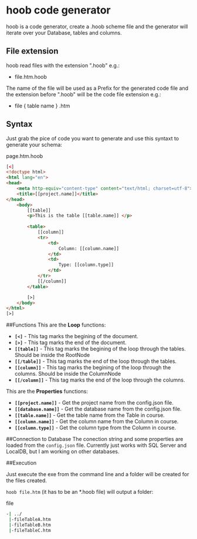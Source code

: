 # hoob code generator
hoob is a code generator, create a .hoob scheme file and the generator will iterate over your Database, tables and columns.

## File extension
hoob read files with the extension ".hoob" e.g.:
 - file.htm.hoob
 
The name of the file will be used as a Prefix for the generated code file and the extension before ".hoob" will be the code file extension e.g.:

 - file { table name } .htm
  
 
## Syntax

Just grab the pice of code you want to generate and use this syntaxt to generate your schema:

page.htm.hoob

```aspx
[<]
<!doctype html>
<html lang="en">
<head>
	<meta http-equiv="content-type" content="text/html; charset=utf-8">
	<title>[[project.name]]</title>
</head>
	<body>
		[[table]]
		<p>This is the table [[table.name]] </p>
		
		<table>
			[[column]]
			<tr>
				<td>
					Column: [[column.name]]
				</td>
				<td>
					Type: [[column.type]]
				</td>
			</tr>
			[[/column]]
		</table>

		[>]
	</body>
</html>
[>]
```

##Functions
This are the **Loop** functions:
 *   **`[<]`** - This tag marks the begining of the document.
 *   **`[>]`** - This tag marks the end of the document.
 *   **`[[table]]`** - This tag marks the begining of the loop through the tables. Should be inside the RootNode
 *   **`[[/table]]`** - This tag marks the end of the loop through the tables.
 *   **`[[column]]`** - This tag marks the begining of the loop through the columns. Should be inside the ColumnNode
 *   **`[[/column]]`** - This tag marks the end of the loop through the columns.
 

This are the **Properties** functions:
 * **`[[project.name]]`** - Get the project name from the config.json file.
 * **`[[database.name]]`** - Get the database name from the config.json file. 
 * **`[[table.name]]`** - Get the table name from the Table in course.
 * **`[[column.name]]`** - Get the column name from the Column in course.
 * **`[[column.type]]`** - Get the column type from the Column in course.

##Connection to Database
The conection string and some properties are loaded from the `config.json` file. Currently just works with SQL Server and LocalDB, but I am working on other databases.

##Execution


Just execute the exe from the command line and a folder will be created for the files created.

`hoob file.htm` (it has to be an *.hoob file) will output a folder:

file
```bash
-| ../ 
 |-fileTableA.htm
 |-fileTableB.htm
 |-fileTableC.htm
```

